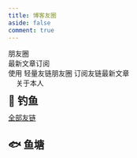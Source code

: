 ```yaml
---
title: 博客友圈
aside: false
comment: true
---
```


<style>
h1 {
    display: none;
}
div#page {
    background: none !important;
    box-shadow: none;
    padding: 0;
    border: none;
}
#random-article:hover {
    border: var(--style-border-hover)!important;
}
.card:hover {
    border: var(--style-border-hover)!important;
}
#random-article {
    display: none!important;
}
#friend-circle-lite-root {
    margin-top: 10px;
}
</style>
<link rel="stylesheet" href="https://fc.ruom.top/main/fclite.css">
<div class="author-content author-content-item fcirclePage single" style="background:url(https://cdn.bsgun.cn/Hexo-static/img/essay-bg.avif) center /cover no-repeat!important">
    <div class="card-content">
        <div class="author-content-item-tips">朋友圈</div><span class="author-content-item-title">最新文章订阅</span>
        <div class="content-bottom">
            <div class="tips">使用 轻量友链朋友圈 订阅友链最新文章</div>
        </div>
        <div class="banner-button-group"><a class="banner-button" style="padding: 8px 12px;" onclick="pjax.loadUrl(&quot;/pages/about&quot;)" data-pjax-state=""><i class="anzhiyufont anzhiyu-icon-arrow-circle-right" style="font-size:22px;margin-right:.25rem"></i><span class="banner-button-text">关于本人</span></a></div>
    </div>
</div>
<div class="title-h2-a">
    <div class="title-h2-a-left">
        <h2 style="padding-top:0;margin:.6rem 0 .6rem">🎣 钓鱼</h2><a class="random-post-start no-text-decoration" href="javascript:fetchRandomPost();" data-pjax-state="" style="transition-duration: 0.3s; transform: rotate(5400deg); opacity: 1;"><i class="anzhiyufont anzhiyu-icon-arrow-rotate-right"></i></a>
    </div>
    <div class="title-h2-a-right"><a class="random-post-all no-text-decoration" href="/link/" data-pjax-state="">全部友链</a></div>
</div>
<div id="random-post"></div>
<div class="title-h2-a">
    <div class="title-h2-a-left">
        <h2>🐟 鱼塘</h2>
    </div>
</div>
<div id="friend-circle-lite-root"></div>
<script>
    if (typeof UserConfig === 'undefined') {
        var UserConfig = {
            private_api_url: 'https://rss.811520.xyz/',
            page_turning_number: 20,
            error_img: 'https://cdn.bsgun.cn/Hexo-static/img/error-404.avif',
        }
    }
</script>
<script src="/js/anzhiyu/random_friends_post.js"></script>
<script src="https://fc.ruom.top/main/fclite.js"></script>
